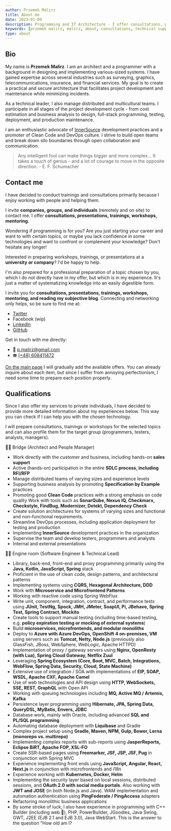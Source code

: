 ```yaml
---
author: Przemek Malirz
title: About me
date: 2023-01-09
description: Programming and IT Architecture - I offer consultations, presentations, trainings, workshops, mentoring!
keywords: [przemek malirz, malirz, about, consultations, technical support, it architecture, programming, workshops, trainings]
type: about
---
```


## Bio

My name is **Przemek Malirz**. I am an architect and a programmer with a background in designing and implementing
various-sized systems. I have gained expertise across several industries such as surveying, graphics,
telecommunications, insurance, and financial services. My goal is to create a practical and secure architecture that
facilitates project development and maintenance while minimizing incidents.

As a technical leader, I also manage distributed and multicultural teams. I participate in all stages of the project
development cycle - from cost estimation and business analysis to design, full-stack programming, testing, deployment,
and production maintenance.

I am an enthusiastic advocate of [InnerSource](https://innersourcecommons.org/ "InnerSource") development practices and
a promoter of Clean Code and DevOps culture. I strive to build open teams and break down silo boundaries through
open collaboration and communication.

> Any intelligent fool can make things bigger and more complex... It takes a touch of genius - and a lot of courage to
> move in the opposite direction. - E. F. Schumacher

## Contact me

I have decided to conduct trainings and consultations primarily because I enjoy working with people and helping them.

I invite **companies, groups, and individuals** (remotely and on site) to contact me.
I offer **consultations, presentations, trainings, workshops, mentoring**.

Wondering if programming is for you? Are you just starting your career and want to
with certain topics, or maybe you lack confidence in some technologies and want to confront or complement your
knowledge? Don't hesitate any longer!

Interested in preparing workshops, trainings, or presentations at a **university or company**? I'd be happy to help.

I'm also prepared for a professional preparation of a topic chosen by you, which I do not directly have in my offer, but
which is in my experience. It's just a matter of systematizing knowledge into an easily digestible form.

I invite you for **consultations, presentations, trainings, workshops, mentoring, and reading my subjective blog**.
Connecting and networking only helps, so be sure to find me at:

* [Twitter](https://twitter.com/pmalirz)
* Facebook (wip)
* [LinkedIn](https://www.linkedin.com/in/przemyslawmalirz/)
* [GitHub](https://github.com/pmalirz/)

Get in touch with me directly:

* 📧 [p.malirz@gmail.com](mailto:p.malirz@gmail.com)
* ☎️ [(+48) 608411472](tel:+48608411472)

[On the main page](/en/) I will gradually add the available offers. You can already inquire about each item, but since
I suffer from annoying perfectionism, I need some time to prepare each position properly.

## Qualifications

Since I also offer my services to private individuals, I have decided to provide more detailed information about my
experiences below. This way you can check if I can help you with the chosen technology.

I will prepare consultations, trainings or workshops for the selected topics and can also profile them for the target
group (programmers, testers, analysts, managers).

🧑‍✈️ Bridge (Architect and People Manager)

- Work directly with the customer and business, including hands-on **sales support**
- Active (hands-on) participation in the entire **SDLC process, including RFI/RFP**
- Manage distributed teams of varying sizes and experience levels
- Supporting business analysis by promoting **Specification by Example** practices
- Promoting good **Clean Code** practices with a strong emphasis on code quality Work with tools such as
  **SonarQube, Nexus IQ, Checkmarx, Checkstyle, FindBug, Modernizer, Detekt, Dependency Check**
- Create solution architectures for systems of varying sizes and functional and non-functional requirements.
- Streamline DevOps processes, including application deployment for testing and production
- Implementing **InnerSource** development practices in the organization
- Supervise the team and develop testers, programmers and analysts
- Internal and external presentations

‍👨‍🔧️ Engine room  (Software Engineer & Technical Lead)

- Library, back-end, front-end and proxy programming primarily using the **Java, Kotlin, JavaScript, Spring** stack
- Proficient in the use of clean code, design patterns, and architectural patterns
- Implementing systems using **CQRS, Hexagonal Architecture, DDD**
- Work with **Microservice and Microfrontend Patterns**
- Working with reactive code using Spring WebFlux
- Write unit, component, integration, contract, and performance tests using **JUnit, TestNg, Spock, JMH, JMeter,
  SoapUI, Pi, JBehave, Spring Test, Spring Contract, Mockito**
- Create tools to support manual testing (including time-based testing, e.g. **policy expiration testing or mocking of
  external systems**)
- Build **microservices, microfrontends, and modular monoliths**
- Deploy to **Azure with Azure DevOps, OpenShift 4 on-premises, VM** using servers such as **Tomcat, Netty, Node.js**
  (previously also GlassFish, JBoss, WebSphere, WebLogic, Apache HTTPD)
- Implementation of proxy / gateway servers using **Nginx, OpenResty (with Lua), Spring Cloud Gateway, Netflix Zuul**
- Leveraging **Spring Ecosystem (Core, Boot, MVC, Batch, Integrations, WebFlow, Spring Data, Security, Cloud, State
  Machine)**
- Extensive use of integration / SOA with implementations of **EIP, SOAP, WSDL, Apache CXF, Apache Camel**
- Use of web technologies and API design using **HTTP, WebSockets, SSE, REST, GraphQL** with Open API
- Working with queuing technologies including **MQ, Active MQ / Artemis, Kafka**
- Persistence layer programming using **Hibernate, JPA, Spring Data, QueryDSL, MyBatis, Envers, JDBC**
- Database work, mainly with Oracle, including advanced **SQL and PL/SQL programming**
- Automating database deployment with **Liquibase** and Gradle
- Complex project setup using **Gradle, Maven, NPM, Gulp, Bower, Lerna (monorepo vs. multirepo)**
- Implementing complex reports with sub-reports using **JasperReports, Eclipse BiRT, Apache FOP, XSL-FO**
- Create SSR-based pages using **Freemarker, JSF, JSP, JSF, Pug** in conjunction with Spring MVC
- Experience implementing front ends using **JavaScript, Angular, React, Next.js** in conjunction with microfrontends
  and i18n
- Experience working with **Kubernetes, Docker, Helm**
- Implementing the security layer based on local sessions, distributed sessions, and **OAuth 2.0 with social media
  portals**. Also working with **JWT and JOSE** (in both Node.js and Java). WAM implementation and automation
  authentication using **PingFederate / PingAccess** adapters
- Refactoring monolithic business applications 
- By some stroke of luck, I also have experience in programming with C++ Builder (including web 🤯), PHP, PowerBuilder,
  JGoodies, Java Swing, GWT, J2EE (EJB 2.1 and EJB 3.0), Java WebStart. This is the answer to the question "How old am
  I?
  

